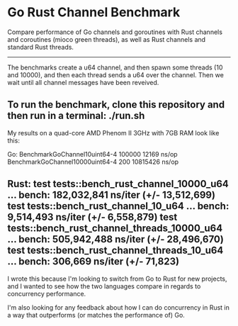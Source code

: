 # Go Rust Channel Benchmark
Compare performance of Go channels and goroutines with Rust channels and coroutines (mioco green threads), as well as Rust channels and standard Rust threads.

----------------
The benchmarks create a u64 channel, and then spawn some threads (10 and 10000),
and then each thread sends a u64 over the channel. Then we wait until all channel
messages have been reveived.

To run the benchmark, clone this repository and then run in a terminal: ./run.sh
----------------
My results on a quad-core AMD Phenom II 3GHz with 7GB RAM look like this:

Go:
BenchmarkGoChannel10uint64-4   	  100000	     12169 ns/op
BenchmarkGoChannel10000uint64-4	     200	  10815426 ns/op

Rust:
test tests::bench_rust_channel_10000_u64         ... bench: 182,032,841 ns/iter (+/- 13,512,699)
test tests::bench_rust_channel_10_u64            ... bench:   9,514,493 ns/iter (+/- 6,558,879)
test tests::bench_rust_channel_threads_10000_u64 ... bench: 505,942,488 ns/iter (+/- 28,496,670)
test tests::bench_rust_channel_threads_10_u64    ... bench:     306,669 ns/iter (+/- 71,823)
----------------
I wrote this because I'm looking to switch from Go to Rust for new projects,
and I wanted to see how the two languages compare in regards to concurrency
performance.

I'm also looking for any feedback about how I can do concurrency in Rust in a
way that outperforms (or matches the performance of) Go.
